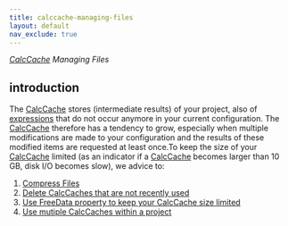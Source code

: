 ```yaml
---
title: calccache-managing-files
layout: default
nav_exclude: true
---
```

*[CalcCache](CalcCache "wikilink") Managing Files*

## introduction

The [CalcCache](CalcCache "wikilink") stores (intermediate results) of
your project, also of [expressions](expression "wikilink") that do not
occur anymore in your current configuration. The
[CalcCache](CalcCache "wikilink") therefore has a tendency to grow,
especially when multiple modifications are made to your configuration
and the results of these modified items are requested at least once.To
keep the size of your [CalcCache](CalcCache "wikilink") limited (as an
indicator if a [CalcCache](CalcCache "wikilink") becomes larger than 10
GB, disk I/O becomes slow), we advice to:

1.  [Compress Files](Compress_Files "wikilink")
2.  [Delete CalcCaches that are not recently
    used](Delete_CalcCaches_that_are_not_recently_used "wikilink")
3.  [Use FreeData property to keep your CalcCache size
    limited](Use_FreeData_property_to_keep_your_CalcCache_size_limited "wikilink")
4.  [Use mutiple CalcCaches within a
    project](Use_mutiple_CalcCaches_within_a_project "wikilink")
